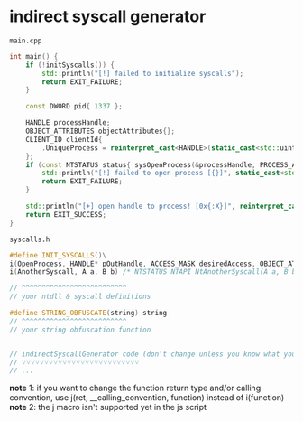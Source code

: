 # indirect syscall generator
`main.cpp`
```cpp
int main() {
    if (!initSyscalls()) {
        std::println("[!] failed to initialize syscalls");
        return EXIT_FAILURE;
    }

    const DWORD pid{ 1337 };

    HANDLE processHandle;
    OBJECT_ATTRIBUTES objectAttributes{};
    CLIENT_ID clientId{
        .UniqueProcess = reinterpret_cast<HANDLE>(static_cast<std::uintptr_t>(pid)),
    };
    if (const NTSTATUS status{ sysOpenProcess(&processHandle, PROCESS_ALL_ACCESS, &objectAttributes, &clientId) }; status != STATUS_SUCCESS) {
        std::println("[!] failed to open process [{}]", static_cast<std::uint32_t>(status));
        return EXIT_FAILURE;
    }

    std::println("[+] open handle to process! [0x{:X}]", reinterpret_cast<std::uintptr_t>(processHandle));
    return EXIT_SUCCESS;
}
```
`syscalls.h`
```cpp
#define INIT_SYSCALLS()\
i(OpenProcess, HANDLE* pOutHandle, ACCESS_MASK desiredAccess, OBJECT_ATTRIBUTES* pObjectAttributes, CLIENT_ID* pClientId)\
i(AnotherSyscall, A a, B b) /* NTSTATUS NTAPI NtAnotherSyscall(A a, B b); */

// ^^^^^^^^^^^^^^^^^^^^^^^^^^
// your ntdll & syscall definitions

#define STRING_OBFUSCATE(string) string
// ^^^^^^^^^^^^^^^^^^^^^^^^^^
// your string obfuscation function


// indirectSyscallGenerator code (don't change unless you know what you're doing)
// ˅˅˅˅˅˅˅˅˅˅˅˅˅˅˅˅˅˅˅˅˅˅˅˅˅˅
// ...
```
**note** 1: if you want to change the function return type and/or calling convention, use j(ret, __calling_convention, function) instead of i(function)<br>
**note** 2: the j macro isn't supported yet in the js script<br>
